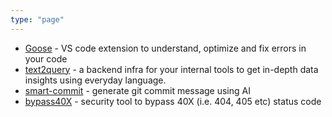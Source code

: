 ```yaml
---
type: "page"
---
```


- [Goose]() - VS code extension to understand, optimize and fix errors in your code
- [text2query]() - a backend infra for your internal tools to get in-depth data insights using everyday language.
- [smart-commit]() - generate git commit message using AI
- [bypass40X]() - security tool to bypass 40X (i.e. 404, 405 etc) status code